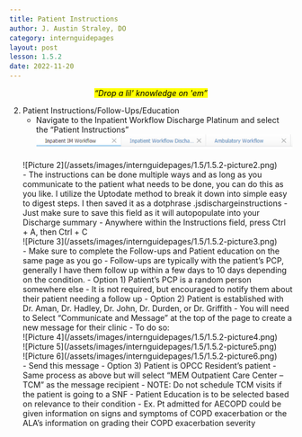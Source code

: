 ```yaml
---
title: Patient Instructions
author: J. Austin Straley, DO
category: internguidepages
layout: post
lesson: 1.5.2
date: 2022-11-20
---
```


<html>
    <meta charset="UTF-8">
    <meta name="viewport" content="width=device-width, initial-scale=1">
    <link href="{{site.baseurl}}/assets/grid/bootstrap-grid.min.css" rel="stylesheet">
    <link href="{{site.baseurl}}/assets/grid/grid.css" rel="stylesheet">
    <link rel="stylesheet" href="{{site.baseurl}}/assets/gitbook/gitbook-plugin-fontsettings/website.css">
    <link rel="stylesheet" href="{{site.baseurl}}/assets/gitbook/gitbook-plugin-search-pro/search.css">
    <link rel="stylesheet" href="{{site.baseurl}}/assets/gitbook/gitbook-plugin-back-to-top-button/plugin.css">
    <link rel="stylesheet" href="{{site.baseurl}}/assets/gitbook/style.css">
    <link rel="stylesheet" href="{{site.baseurl}}/assets/gitbook/rouge/{{ site.syntax_highlighter_style | default: 'colorful' }}.css">
    <meta name="HandheldFriendly" content="true"/>
    <meta name="viewport" content="width=device-width, initial-scale=1, user-scalable=no">
    <meta name="apple-mobile-web-app-capable" content="yes">
    <meta name="apple-mobile-web-app-status-bar-style" content="black">
    <link rel="apple-touch-icon-precomposed" sizes="152x152" href="{{site.baseurl}}/assets/gitbook/images/apple-touch-icon-precomposed-152.png">
    <link rel="shortcut icon" href="{{site.baseurl}}/{{site.favicon_path}}" type="image/x-icon">
</html>

*<center><mark>“Drop a lil' knowledge on 'em”</mark></center>*

2. Patient Instructions/Follow-Ups/Education
    - Navigate to the Inpatient Workflow Discharge Platinum and select the “Patient Instructions”<br>
    ![Picture 1](/assets/images/internguidepages/1.5/1.5.2-picture1.png) 
    <br>
    ![Picture 2](/assets/images/internguidepages/1.5/1.5.2-picture2.png) 
	<br>
    - The instructions can be done multiple ways and as long as you communicate to the patient what needs to be done, you can do this as you like. I utilize the Uptodate method to break it down into simple easy to digest steps. I then saved it as a dotphrase .jsdischargeinstructions
        - Just make sure to save this field as it will autopopulate into your Discharge summary
        - Anywhere within the Instructions field, press Ctrl + A, then Ctrl + C<br>
    ![Picture 3](/assets/images/internguidepages/1.5/1.5.2-picture3.png) 
	<br>
	- Make sure to complete the Follow-ups and Patient education on the same page as you go
        - Follow-ups are typically with the patient’s PCP, generally I have them follow up within a few days to 10 days depending on the condition.
            - Option 1) Patient’s PCP is a random person somewhere else
                - It is not required, but encouraged to notify them about their patient needing a follow up
            - Option 2) Patient is established with Dr. Aman, Dr. Hadley, Dr. John, Dr. Durden, or Dr. Griffith
                - You will need to Select “Communicate and Message” at the top of the page to create a new message for their clinic
                - To do so:<br>
        ![Picture 4](/assets/images/internguidepages/1.5/1.5.2-picture4.png) 
        <br>
        ![Picture 5](/assets/images/internguidepages/1.5/1.5.2-picture5.png) 
        <br>
        ![Picture 6](/assets/images/internguidepages/1.5/1.5.2-picture6.png) 
        <br>
        - Send this message
            - Option 3) Patient is OPCC Resident’s patient
                - Same process as above but will select “MEM Outpatient Care Center – TCM” as the message recipient
            - NOTE: Do not schedule TCM visits if the patient is going to a SNF
        - Patient Education is to be selected based on relevance to their condition
            - Ex. Pt admitted for AECOPD could be given information on signs and symptoms of COPD exacerbation or the ALA’s information on grading their COPD exacerbation severity
